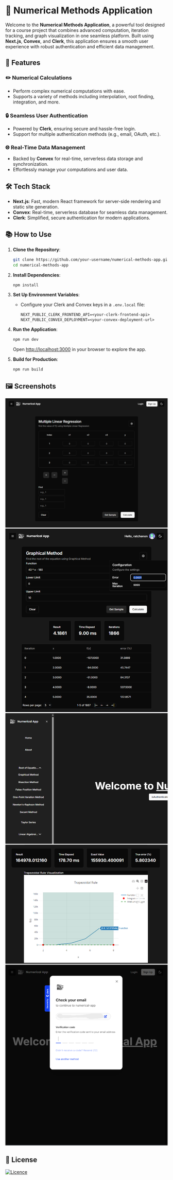 # 🧮 Numerical Methods Application

Welcome to the **Numerical Methods Application**, a powerful tool designed for a course project that combines advanced computation, iteration tracking, and graph visualization in one seamless platform. Built using **Next.js**, **Convex**, and **Clerk**, this application ensures a smooth user experience with robust authentication and efficient data management.

## 🚀 Features

### ✏️ Numerical Calculations

- Perform complex numerical computations with ease.
- Supports a variety of methods including interpolation, root finding, integration, and more.

### 🔒 Seamless User Authentication

- Powered by **Clerk**, ensuring secure and hassle-free login.
- Support for multiple authentication methods (e.g., email, OAuth, etc.).

### 🌐 Real-Time Data Management

- Backed by **Convex** for real-time, serverless data storage and synchronization.
- Effortlessly manage your computations and user data.

## 🛠️ Tech Stack

- **Next.js**: Fast, modern React framework for server-side rendering and static site generation.
- **Convex**: Real-time, serverless database for seamless data management.
- **Clerk**: Simplified, secure authentication for modern applications.

## 📚 How to Use

1. **Clone the Repository**:

   ```bash
   git clone https://github.com/your-username/numerical-methods-app.git
   cd numerical-methods-app
   ```

2. **Install Dependencies**:

   ```bash
   npm install
   ```

3. **Set Up Environment Variables**:

   - Configure your Clerk and Convex keys in a `.env.local` file:
     ```plaintext
     NEXT_PUBLIC_CLERK_FRONTEND_API=<your-clerk-frontend-api>
     NEXT_PUBLIC_CONVEX_DEPLOYMENT=<your-convex-deployment-url>
     ```

4. **Run the Application**:

   ```bash
   npm run dev
   ```

   Open [http://localhost:3000](http://localhost:3000) in your browser to explore the app.

5. **Build for Production**:
   ```bash
   npm run build
   ```

## 🖼️ Screenshots

![img1](https://github.com/nonnnz/numerical-app/blob/main/screenshots/Screenshot1.png)
![img2](https://github.com/nonnnz/numerical-app/blob/main/screenshots/Screenshot2.png)
![img3](https://github.com/nonnnz/numerical-app/blob/main/screenshots/Screenshot3.png)
![img4](https://github.com/nonnnz/numerical-app/blob/main/screenshots/Screenshot4.png)
![img5](https://github.com/nonnnz/numerical-app/blob/main/screenshots/Screenshot5.png)

## 📃 License

[![Licence](https://img.shields.io/github/license/Ileriayo/markdown-badges?style=for-the-badge)](./LICENSE)
